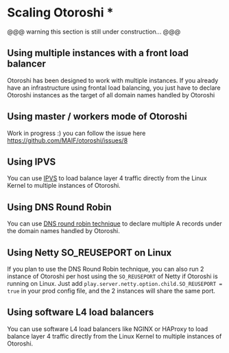# Scaling Otoroshi *

@@@ warning
this section is still under construction...
@@@

## Using multiple instances with a front load balancer

Otoroshi has been designed to work with multiple instances. If you already have an infrastructure using frontal load balancing, you just have to declare Otoroshi instances as the target of all domain names handled by Otoroshi

## Using master / workers mode of Otoroshi

Work in progress :) you can follow the issue here https://github.com/MAIF/otoroshi/issues/8

## Using IPVS

You can use [IPVS](https://en.wikipedia.org/wiki/IP_Virtual_Server) to load balance layer 4 traffic directly from the Linux Kernel to multiple instances of Otoroshi.

## Using DNS Round Robin

You can use [DNS round robin technique](https://en.wikipedia.org/wiki/Round-robin_DNS) to declare multiple A records under the domain names handled by Otoroshi.

## Using Netty SO_REUSEPORT on Linux

If you plan to use the DNS Round Robin technique, you can also run 2 instance of Otoroshi per host using the `SO_REUSEPORT` of Netty if Otoroshi is running on Linux. Just add `play.server.netty.option.child.SO_REUSEPORT = true` in your prod config file, and the 2 instances will share the same port.

## Using software L4 load balancers

You can use software L4 load balancers like NGINX or HAProxy to load balance layer 4 traffic directly from the Linux Kernel to multiple instances of Otoroshi.

